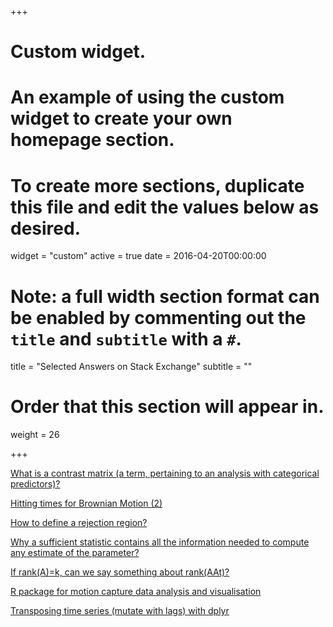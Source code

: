+++
# Custom widget.
# An example of using the custom widget to create your own homepage section.
# To create more sections, duplicate this file and edit the values below as desired.
widget = "custom"
active = true
date = 2016-04-20T00:00:00

# Note: a full width section format can be enabled by commenting out the `title` and `subtitle` with a `#`.
title = "Selected Answers on Stack Exchange"
subtitle = ""

# Order that this section will appear in.
weight = 26

+++

[What is a contrast matrix (a term, pertaining to an analysis with categorical predictors)?](https://stats.stackexchange.com/questions/78354/what-is-a-contrast-matrix-a-term-pertaining-to-an-analysis-with-categorical-pr/221861#221861)

[Hitting times for Brownian Motion (2)](https://math.stackexchange.com/questions/1708587/hitting-times-for-brownian-motion-2/1793520#1793520)

[How to define a rejection region?](https://stats.stackexchange.com/questions/223059/how-to-define-a-rejection-region/223069#223069)

[Why a sufficient statistic contains all the information needed to compute any estimate of the parameter?](https://stats.stackexchange.com/questions/133977/why-a-sufficient-statistic-contains-all-the-information-needed-to-compute-any-es/221604#221604)

[If rank(A)=k, can we say something about rank(AAt)?](https://math.stackexchange.com/questions/328460/if-operatornameranka-k-can-we-say-something-about-operatornameranka/1821366#1821366)

[R package for motion capture data analysis and visualisation](https://stackoverflow.com/questions/8156925/r-package-for-motion-capture-data-analysis-and-visualisation/46187763#46187763)

[Transposing time series (mutate with lags) with dplyr](https://stackoverflow.com/questions/37128099/transposing-time-series-mutate-with-lags-with-dplyr/49416789#49416789)

